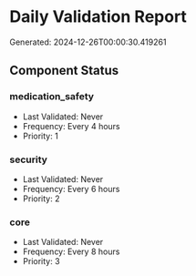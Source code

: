 # Daily Validation Report
Generated: 2024-12-26T00:00:30.419261

## Component Status
### medication_safety
- Last Validated: Never
- Frequency: Every 4 hours
- Priority: 1
### security
- Last Validated: Never
- Frequency: Every 6 hours
- Priority: 2
### core
- Last Validated: Never
- Frequency: Every 8 hours
- Priority: 3